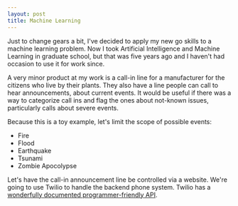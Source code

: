 ```yaml
---
layout: post
title: Machine Learning
---
```


Just to change gears a bit, I've decided to apply my new go skills to a machine learning problem. Now I took Artificial Intelligence and Machine Learning in graduate school, but that was five years ago and I haven't had occasion to use it for work since. 

A very minor product at my work is a call-in line for a manufacturer for the citizens who live by their plants.  They also have a line people can call to hear announcements, about current events. It would be useful if there was a way to categorize call ins and flag the ones about not-known issues, particularly calls about severe events. 

Because this is a toy example, let's limit the scope of possible events:

- Fire
- Flood
- Earthquake
- Tsunami
- Zombie Apocolypse

Let's have the call-in announcement line be controlled via a website. We're going to use Twilio to handle the backend phone system. Twilio has a [wonderfully documented programmer-friendly API](https://www.twilio.com/docs/). 
